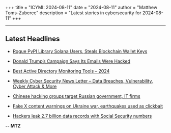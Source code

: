 +++
title = "ICYMI: 2024-08-11"
date = "2024-08-11"
author = "Matthew Toms-Zuberec"
description = "Latest stories in cybersecurity for 2024-08-11"
+++

---------------------------------------------------------------------------
## Latest Headlines
- [Rogue PyPI Library Solana Users, Steals Blockchain Wallet Keys](https://thehackernews.com/2024/08/rogue-pypi-library-solana-users-steals.html)

- [Donald Trump’s Campaign Says Its Emails Were Hacked](https://www.securityweek.com/donald-trumps-campaign-says-its-emails-were-hacked/)

- [Best Active Directory Monitoring Tools – 2024](https://cybersecuritynews.com/active-directory-monitoring-tools/)

- [Weekly Cyber Security News Letter – Data Breaches, Vulnerability, Cyber Attack & More](https://cybersecuritynews.com/weekly-cyber-security-news-letter-august/)

- [Chinese hacking groups target Russian government, IT firms](https://www.bleepingcomputer.com/news/security/chinese-hacking-groups-target-russian-government-it-firms/)

- [Fake X content warnings on Ukraine war, earthquakes used as clickbait](https://www.bleepingcomputer.com/news/security/fake-x-content-warnings-on-ukraine-war-earthquakes-used-as-clickbait/)

- [Hackers leak 2.7 billion data records with Social Security numbers](https://www.bleepingcomputer.com/news/security/hackers-leak-27-billion-data-records-with-social-security-numbers/)

**-- MTZ**
